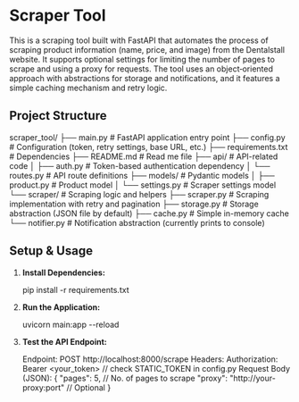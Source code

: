 # Scraper Tool

This is a scraping tool built with FastAPI that automates the process of scraping product information (name, price, and image) from the Dentalstall website. It supports optional settings for limiting the number of pages to scrape and using a proxy for requests. The tool uses an object‐oriented approach with abstractions for storage and notifications, and it features a simple caching mechanism and retry logic.

## Project Structure

scraper_tool/
├── main.py                # FastAPI application entry point
├── config.py              # Configuration (token, retry settings, base URL, etc.)
├── requirements.txt       # Dependencies
├── README.md              # Read me file
├── api/                   # API-related code
│   ├── auth.py            # Token-based authentication dependency
│   └── routes.py          # API route definitions
├── models/                # Pydantic models
│   ├── product.py         # Product model
│   └── settings.py        # Scraper settings model
└── scraper/               # Scraping logic and helpers
    ├── scraper.py         # Scraping implementation with retry and pagination
    ├── storage.py         # Storage abstraction (JSON file by default)
    ├── cache.py           # Simple in-memory cache
    └── notifier.py        # Notification abstraction (currently prints to console)



## Setup & Usage

1. **Install Dependencies:**

   pip install -r requirements.txt

2. **Run the Application:**

   uvicorn main:app --reload

3. **Test the API Endpoint:**

   Endpoint: POST http://localhost:8000/scrape
   Headers: Authorization: Bearer <your_token>     // check STATIC_TOKEN in config.py
   Request Body (JSON): {
         "pages": 5,    // No. of pages to scrape
         "proxy": "http://your-proxy:port"    // Optional
      }
